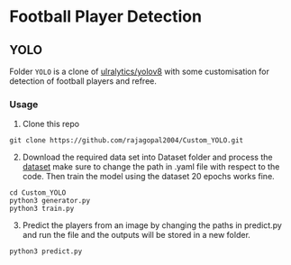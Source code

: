 # Football Player Detection

## YOLO
Folder `YOLO` is a clone of [ulralytics/yolov8](https://github.com/ultralytics/ultralytics) with some customisation for detection of football players and refree.
### Usage

1. Clone this repo
   
```shell script
git clone https://github.com/rajagopal2004/Custom_YOLO.git
```
2. Download the required data set into Dataset folder and process the [dataset](https://universe.roboflow.com/roboflow-jvuqo/football-players-detection-3zvbc) make sure to change the path in .yaml file with respect to the code.
Then train the model using the dataset 20 epochs works fine.
```shell script
cd Custom_YOLO
python3 generator.py
python3 train.py
```

3. Predict the players from an image by changing the paths in predict.py and run the file and the outputs will be stored in a new folder.
```shell script
python3 predict.py
```


